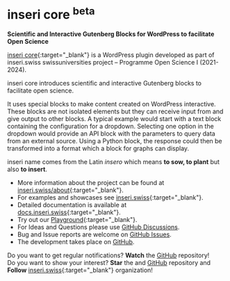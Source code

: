 # inseri core <sup>beta</sub>

**Scientific and Interactive Gutenberg Blocks for WordPress to facilitate Open Science**

[inseri core](https://wordpress.org/plugins/inseri-core/){:target="\_blank"} is a WordPress plugin developed as part of inseri.swiss swissuniversities project – Programme Open Science I (2021-2024).

inseri core introduces scientific and interactive Gutenberg blocks to facilitate open science.

It uses special blocks to make content created on WordPress interactive.
These blocks are not isolated elements but they can receive input from and give output to other blocks.
A typical example would start with a text block containing the configuration for a dropdown.
Selecting one option in the dropdown would provide an API block with the parameters to query data from an external source.
Using a Python block, the response could then be transformed into a format which a block for graphs can display.

inseri name comes from the Latin _insero_ which means **to sow, to plant** but also **to insert**.

- More information about the project can be found at [inseri.swiss/about](https://inseri.swiss/about){:target="\_blank"}.
- For examples and showcases see [inseri.swiss](https://inseri.swiss){:target="\_blank"}.
- Detailed documentation is available at [docs.inseri.swiss](https://docs.inseri.swiss/){:target="\_blank"}.
- Try out our [Playground](https://inseri.swiss/playground/){:target="\_blank"}.
- For Ideas and Questions please use [GitHub Discussions](https://github.com/inseri-swiss/inseri-core-wp/discussions).
- Bug and Issue reports are welcome on [GitHub Issues](https://github.com/inseri-swiss/inseri-core-wp/issues).
- The development takes place on [GitHub](https://github.com/inseri-swiss/inseri-core-wp).

Do you want to get regular notifications? **Watch** the [GitHub](https://github.com/inseri-swiss/inseri-core-wp) repository!<br/>
Do you want to show your interest? **Star** the and [GitHub](https://github.com/inseri-swiss/inseri-core-wp) repository and **Follow** [inseri.swiss](https://github.com/inseri-swiss/){:target="\_blank"} organization!
